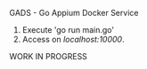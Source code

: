 GADS - Go Appium Docker Service

1. Execute 'go run main.go'
2. Access on *localhost:10000*.

WORK IN PROGRESS

